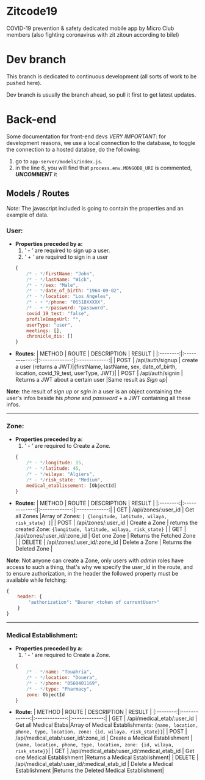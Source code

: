 # Zitcode19

COVID-19 prevention &amp; safety dedicated mobile app by Micro Club members (also fighting coronavirus with zit zitoun according to bilel)

# Dev branch
This branch is dedicated to continuous development (all sorts of work to be pushed here).

Dev branch is usually the branch ahead, so pull it first to get latest updates.


# Back-end
Some documentation for front-end devs
_VERY IMPORTANT_: for development reasons, we use a local connection to the database, to toggle the connection to a hosted databse, do the following:
1. go to `app-server/models/index.js`.
2. in the line _6_, you will find that `process.env.MONGODB_URI` is commented, **_UNCOMMENT_** it

## Models / Routes
_Note_: The javascript included is going to contain the properties and an example of data.
### User:
+ **Properties preceded by a:**
	1. _' - '_ are required to sign up a user.
	2. _' + '_ are required to sign in a user
	```javascript
	{
		/* - */firstName: "John",
		/* - */lastName: "Wick",
		/* - */sex: "Male",
		/* - */date_of_birth: "1964-09-02",
		/* - */location: "Los Angeles",
		/* - + */phone: "06518XXXXX",
		/* - + */password: "password",
		covid_19_test: "false",
		profileImageUrl: "",
		userType: "user",
		meetings: [],
		chronicle_dis: []
	}
	```
+ **Routes**:
	| METHOD | ROUTE | DESCRIPTION | RESULT |
	|:--------:|:-------------:|:-------------:|:-------------:|
	| POST | /api/auth/signup | create a user (returns a JWT)|{firstName, lastName, sex, date_of_birth, location, covid_19_test, userType, JWT}|
	| POST | /api/auth/signin | Returns a JWT about a certain user |Same result as _Sign up_|

**Note**: the result of _sign up_ or _sgin in_ a user is an object containing the user's infos beside his _phone_ and _password_ + a JWT containing all these infos.

---
### Zone:

+ **Properties preceded by a:**
	1. _' - '_ are required to Create a Zone.
	```javascript
	{
		/* - */longitude: 15,
		/* - */latitude: 45,
		/* - */wilaya: "Algiers",
		/* - */risk_state: "Medium",
		medical_etablissement: [ObjectId]
	}
	```
+ **Routes**:
	| METHOD | ROUTE | DESCRIPTION | RESULT |
	|:--------:|:-------------:|:-------------:|:-------------:|
	| GET | /api/zones/:user_id | Get all Zones |Array of Zones: `[ {longitude, latitude, wilaya, risk_state} ]`|
	| POST | /api/zones/:user_id | Create a Zone | returns the created Zone: `{longitude, latitude, wilaya, risk_state}` |
	| GET | /api/zones/:user_id/:zone_id | Get one Zone | Returns the Fetched Zone |
	| DELETE | /api/zones/:user_id/:zone_id | Delete a Zone | Returns the Deleted Zone |

**Note**: Not anyone can create a Zone, only users with _admin_ roles have access to such a thing, that's why we specify the user_id in the route, and to ensure authorization, in the header the followed property must be available while fetching:
```javascript
{
	header: {
		"authorization": "Bearer <token of currentUser>"
	}
}
```
---

### Medical Establishment:

+ **Properties preceded by a:**
	1. _' - '_ are required to Create a Zone.
	```javascript
	{
		/* - */name: "Touahria",
		/* - */location: "Douera",
		/* - */phone: "0560401169",
		/* - */type: "Pharmacy",
		zone: ObjectId
	}
	```
+ **Route**:
	| METHOD | ROUTE | DESCRIPTION | RESULT |
	|:--------:|:-------------:|:-------------:|:-------------:|
	| GET | /api/medical_etab/:user_id | Get all Medical Etabs|Array of Medical Establishments: `{name, location, phone, type, location, zone: {id, wilaya, risk_state}}`|
	| POST | /api/medical_etab/:user_id/:zone_id | Create a Medical Establishment |`{name, location, phone, type, location, zone: {id, wilaya, risk_state}}`|
	| GET | /api/medical_etab/:user_id/:medical_etab_id | Get one Medical Establishment |Returns a Medical Establishment|
	| DELETE | /api/medical_etab/:user_id/:medical_etab_id | Delete a Medical Establishment |Returns the Deleted Medical Establishment|
